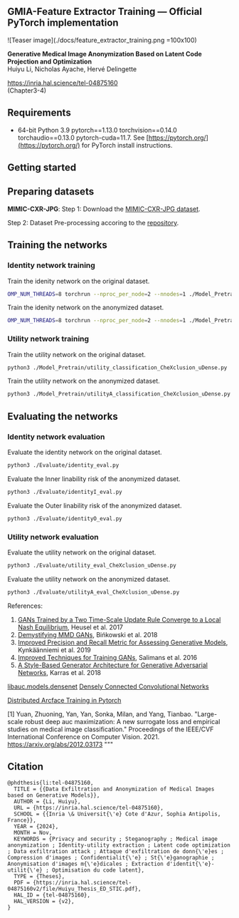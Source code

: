 ## GMIA-Feature Extractor Training &mdash; Official PyTorch implementation

![Teaser image](./docs/feature_extractor_training.png =100x100)

**Generative Medical Image Anonymization Based on Latent Code Projection and Optimization**<br>
Huiyu Li, Nicholas Ayache, Hervé Delingette<br>
<!-- ToDo<br> -->
https://inria.hal.science/tel-04875160<br> (Chapter3-4)

## Requirements
* 64-bit Python 3.9 pytorch==1.13.0 torchvision==0.14.0 torchaudio==0.13.0 pytorch-cuda=11.7. See [https://pytorch.org/](https://pytorch.org/) for PyTorch install instructions.

## Getting started

## Preparing datasets
**MIMIC-CXR-JPG**:
Step 1: Download the [MIMIC-CXR-JPG dataset](https://physionet.org/content/mimic-cxr-jpg/2.1.0/).

Step 2: Dataset Pre-processing accoring to the [repository](https://github.com/Huiyu-Li/GMIA-Dataset-Pre-processing/tree/main).

## Training the networks

### Identity network training
Train the idenity network on the original dataset.<br>
```.bash
OMP_NUM_THREADS=8 torchrun --nproc_per_node=2 --nnodes=1 ./Model_Pretrain/identity_classification.py
```

Train the idenity network on the anonymized dataset.<br>
```.bash
OMP_NUM_THREADS=8 torchrun --nproc_per_node=2 --nnodes=1 ./Model_Pretrain/identityA_classification.py
```

### Utility network training
Train the utility network on the original dataset.<br>
```.bash
python3 ./Model_Pretrain/utility_classification_CheXclusion_uDense.py
```

Train the utility network on the anonymized dataset.<br>
```.bash
python3 ./Model_Pretrain/utilityA_classification_CheXclusion_uDense.py
```

## Evaluating the networks
### Identity network evaluation
Evaluate the identity network on the original dataset.<br>
```.bash
python3 ./Evaluate/identity_eval.py
```

Evaluate the Inner linability risk of the anonymized dataset.<br>
```.bash
python3 ./Evaluate/identityI_eval.py
```

Evaluate the Outer linability risk of the anonymized dataset.<br>
```.bash
python3 ./Evaluate/identityO_eval.py
```

### Utility network evaluation
Evaluate the utility network on the original dataset.<br>
```.bash
python3 ./Evaluate/utility_eval_CheXclusion_uDense.py
```

Evaluate the utility network on the anonymized dataset.<br>
```.bash
python3 ./Evaluate/utilityA_eval_CheXclusion_uDense.py
```

References:
1. [GANs Trained by a Two Time-Scale Update Rule Converge to a Local Nash Equilibrium](https://arxiv.org/abs/1706.08500), Heusel et al. 2017
2. [Demystifying MMD GANs](https://arxiv.org/abs/1801.01401), Bi&nacute;kowski et al. 2018
3. [Improved Precision and Recall Metric for Assessing Generative Models](https://arxiv.org/abs/1904.06991), Kynk&auml;&auml;nniemi et al. 2019
4. [Improved Techniques for Training GANs](https://arxiv.org/abs/1606.03498), Salimans et al. 2016
5. [A Style-Based Generator Architecture for Generative Adversarial Networks](https://arxiv.org/abs/1812.04948), Karras et al. 2018

 
[libauc.models.densenet](https://docs.libauc.org/_modules/libauc/models/densenet.html#DenseNet)
[Densely Connected Convolutional Networks](https://arxiv.org/pdf/1608.06993.pdf)

[Distributed Arcface Training in Pytorch](https://github.com/deepinsight/insightface/tree/master/recognition/arcface_torch)


[1] Yuan, Zhuoning, Yan, Yan, Sonka, Milan, and Yang, Tianbao.
               "Large-scale robust deep auc maximization: A new surrogate loss and empirical studies on medical image classification."
               Proceedings of the IEEE/CVF International Conference on Computer Vision. 2021.
               https://arxiv.org/abs/2012.03173
    """
## Citation

<!-- ToDo<br> -->
```
@phdthesis{li:tel-04875160,
  TITLE = {{Data Exfiltration and Anonymization of Medical Images based on Generative Models}},
  AUTHOR = {Li, Huiyu},
  URL = {https://inria.hal.science/tel-04875160},
  SCHOOL = {{Inria \& Universit{\'e} Cote d'Azur, Sophia Antipolis, France}},
  YEAR = {2024},
  MONTH = Nov,
  KEYWORDS = {Privacy and security ; Steganography ; Medical image anonymization ; Identity-utility extraction ; Latent code optimization ; Data exfiltration attack ; Attaque d'exfiltration de donn{\'e}es ; Compression d'images ; Confidentialit{\'e} ; St{\'e}ganographie ; Anonymisation d'images m{\'e}dicales ; Extraction d'identit{\'e}-utilit{\'e} ; Optimisation du code latent},
  TYPE = {Theses},
  PDF = {https://inria.hal.science/tel-04875160v2/file/Huiyu_Thesis_ED_STIC.pdf},
  HAL_ID = {tel-04875160},
  HAL_VERSION = {v2},
}
```